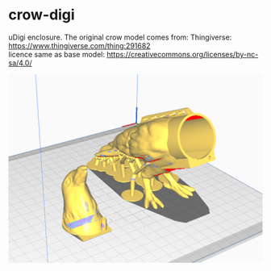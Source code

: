 # crow-digi

uDigi enclosure. The original crow model comes from: Thingiverse: https://www.thingiverse.com/thing:291682  
licence same as base model: https://creativecommons.org/licenses/by-nc-sa/4.0/

![crow-digi](crow-digi.png)
